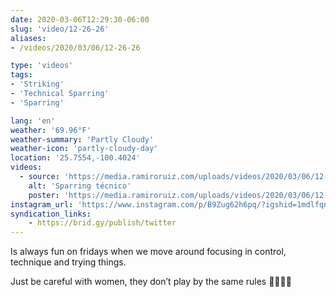 ```yaml
---
date: 2020-03-06T12:29:30-06:00
slug: 'video/12-26-26'
aliases:
- /videos/2020/03/06/12-26-26

type: 'videos' 
tags:
- 'Striking'
- 'Technical Sparring'
- 'Sparring'

lang: 'en'
weather: '69.96°F'
weather-summary: 'Partly Cloudy'
weather-icon: 'partly-cloudy-day'
location: '25.7554,-100.4024'
videos:
  - source: 'https://media.ramiroruiz.com/uploads/videos/2020/03/06/12-26-26/technical-sparring.mp4'
    alt: 'Sparring técnico'
    poster: 'https://media.ramiroruiz.com/uploads/videos/2020/03/06/12-26-26/poster.jpg'
instagram_url: 'https://www.instagram.com/p/B9Zug62h6pq/?igshid=1mdlfqnlwiwlo'
syndication_links:
    - https://brid.gy/publish/twitter
---
```

Is always fun on fridays when we move around focusing in control, technique and trying things.  

Just be careful with women, they don’t play by the same rules 🙆🏻‍♂️😅 

  